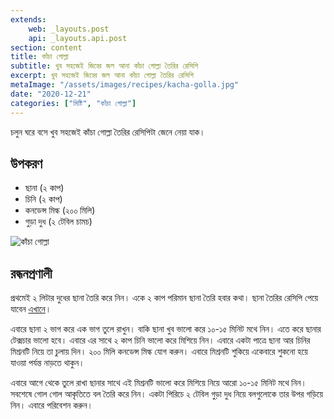 ```yaml
---
extends:
    web: _layouts.post
    api: _layouts.api.post
section: content
title: কাঁচা গোল্লা
subtitle: খুব সহজেই জিহ্বে জল আনা কাঁচা গোল্লা তৈরির রেসিপি
excerpt: খুব সহজেই জিহ্বে জল আনা কাঁচা গোল্লা তৈরির রেসিপি
metaImage: "/assets/images/recipes/kacha-golla.jpg"
date: "2020-12-21"
categories: ["মিষ্টি", "কাঁচা গোল্লা"]
---
```


চলুন ঘরে বসে খুব সহজেই কাঁচা গোল্লা তৈরির রেসিপিটা জেনে নেয়া যাক।

## উপকরণ

- ছানা (২ কাপ)
- চিনি (২ কাপ)
- কনডেন্স মিল্ক (২০০ মিলি)
- গুড়া দুধ (২ টেবিল চামচ)

![কাঁচা গোল্লা](/assets/images/recipes/kacha-golla.jpg)

## রন্ধনপ্রণালী

প্রথমেই ২ লিটার দুধের ছানা তৈরি করে নিন। একে ২ কাপ পরিমান ছানা তৈরি হবার কথা। ছানা তৈরির রেসিপি
পেয়ে যাবেন [এখানে](/recipe/chana/)।

এবারে ছানা ২ ভাগ করে এক ভাগ তুলে রাখুন। বাকি ছানা খুব ভালো করে ১০-১৫ মিনিট মথে নিন। এতে করে
ছানার টেক্সচার ভালো হবে। এবারে এর সাথে ২ কাপ চিনি ভালো করে মিশিয়ে নিন। এবারে একটা পাত্রে ছানা আর
চিনির মিশ্রনটি নিয়ে তা চুলায় দিন। ২০০ মিলি কনডেন্স মিল্ক যোগ করুন। এবারে মিশ্রনটি শুকিয়ে একেবারে শুকনো
হয়ে যাওয়া পর্যন্ত নাড়তে থাকুন।

এবারে আগে থেকে তুলে রাখা ছানার সাথে এই মিশ্রনটি ভালো করে মিশিয়ে নিয়ে আরো ১০-১৫ মিনিট মথে নিন।
সবশেষে গোল গোল আকৃতিতে বল তৈরি করে নিন। একটা পিরিচে ২ টেবিল গুড়া দুধ নিয়ে বলগুলোকে তার উপর
গড়িয়ে নিন। এবারে পরিবেশন করুন।
